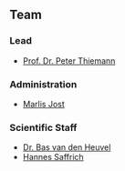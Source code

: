 ## Team

### Lead

- [Prof. Dr. Peter Thiemann](team/thiemann.md)

### Administration

-  [Marlis Jost](team/jost.md)

### Scientific Staff
- [Dr. Bas van den Heuvel](team/van-den-heuvel.md)
- [Hannes Saffrich](team/saffrich.md)